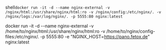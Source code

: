 shell```docker run -it -d --name nginx-external -v /nginx/html:/usr/share/nginx/html:ro -v /nginx/config:/etc/nginx/. -v /nginx/logs:/var/log/nginx/. -p 5555:80 nginx:latest```

docker run -it -d --name nginx-external -v /home/to/nginx/html:/usr/share/nginx/html:ro -v /home/to/nginx/config-files:/etc/nginx/. -p 5555:80 -e "NGINX_HOST=https://pano.fetox.de"  nginx:latest
